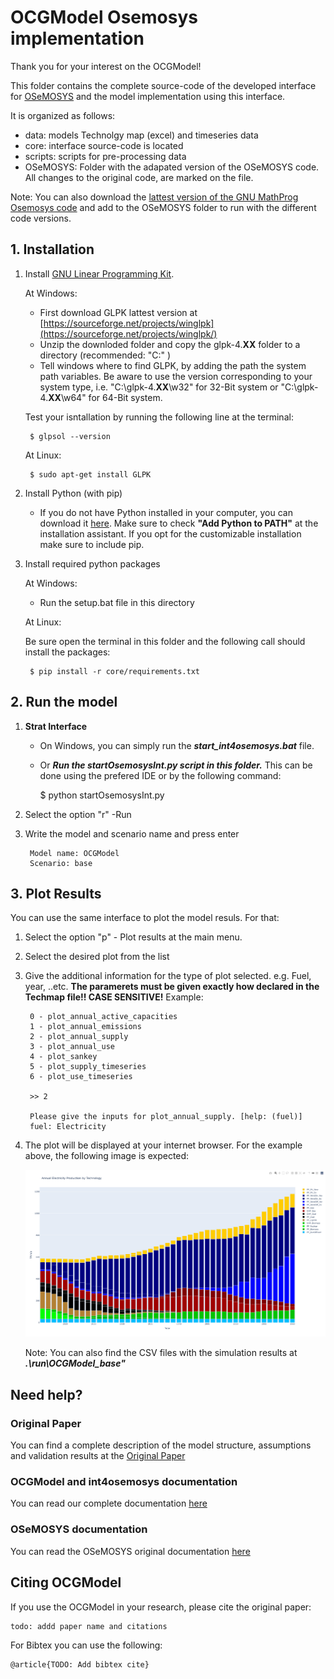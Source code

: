 # OCGModel Osemosys implementation

Thank you for your interest on the OCGModel!

This folder contains the complete source-code of the developed interface for [OSeMOSYS](http://www.osemosys.org) and the model implementation using this interface.

It is organized as follows:
  - data: models Technolgy map (excel) and timeseries data
  - core: interface source-code is located
  - scripts: scripts for pre-processing data
  - OSeMOSYS: Folder with the adapated version of the OSeMOSYS code. All changes to the original code, are marked on the file. 
  
Note: You can also download the [lattest version of the GNU MathProg Osemosys code](http://www.osemosys.org/get-started.html) and add to the OSeMOSYS folder to run with the different code versions. 
  

## 1. Installation

1. Install [GNU Linear Programming Kit](https://www.gnu.org/software/glpk/).

	At Windows:
		
	- First download GLPK lattest version at [https://sourceforge.net/projects/winglpk](https://sourceforge.net/projects/winglpk/)
	- Unzip the downloded folder and copy the glpk-4.**XX** folder to a directory (recommended: "C:\" )
	- Tell windows where to find GLPK, by adding the path the system path variables. 
	Be aware to use the version corresponding to your system type, i.e. "C:\glpk-4.**XX**\w32" for 32-Bit system or "C:\glpk-4.**XX**\w64" for 64-Bit system. 

	Test your isntallation by running the following line at the terminal: 
	
		$ glpsol --version
		
	At Linux: 
		
		$ sudo apt-get install GLPK
		
2. Install Python (with pip)
	
	- If you do not have Python installed in your computer, you can download it [here](https://www.python.org/downloads/).
        Make sure to check **"Add Python to PATH"** at the installation assistant. If you opt for the customizable installation make sure to include pip.

3. Install required python packages

	At Windows:
	
	- Run the setup.bat file in this directory
	
	At Linux:
	
	Be sure open the terminal in this folder and the following call should install the packages: 
	
		$ pip install -r core/requirements.txt

## 2. Run the model

1. **Strat Interface** 
 	- On Windows, you can simply run the ***start_int4osemosys.bat*** file.
 	- Or ***Run the startOsemosysInt.py script in this folder.*** This can be done using the prefered IDE or by the following command:

		$ python startOsemosysInt.py 

2. Select the option "r" -Run
3. Write the model and scenario name and press enter
	
		Model name: OCGModel
		Scenario: base

## 3. Plot Results

You can use the same interface to plot the model resuls. For that:

1. Select the option "p" -  Plot results at the main menu. 
2. Select the desired plot from the list
3. Give the additional information for the type of plot selected. e.g. Fuel, year, ..etc. **The paramerets must be given exactly how declared in the Techmap file!! CASE SENSITIVE!**
	Example:
	
		0 - plot_annual_active_capacities
		1 - plot_annual_emissions
		2 - plot_annual_supply
		3 - plot_annual_use
		4 - plot_sankey
		5 - plot_supply_timeseries
		6 - plot_use_timeseries
		
		>> 2
		
		Please give the inputs for plot_annual_supply. [help: (fuel)]
		fuel: Electricity
				
5. The plot will be displayed at your internet browser. For the example above, the following image is expected:

	<p align="center">
 	<img src = "..\docs\source\images\example_plot.png" width = 500 >
	</p>

	Note: You can also find the CSV files with the simulation results at ***.\run\OCGModel_base"***

## Need help? 

### Original Paper
You can find a complete description of the model structure,  assumptions and validation results at the [Original Paper](https://www.google.de)
	
### OCGModel and int4osemosys documentation
You can read our complete documentation [here](https://www.google.de)
	
### OSeMOSYS documentation
You can read the OSeMOSYS original documentation [here](https://osemosys.readthedocs.io/en/latest/?badge=latest)

## Citing OCGModel

If you use the OCGModel in your research, please cite the original paper:

	todo: addd paper name and citations 

For Bibtex you can use the following:
	
	@article{TODO: Add bibtex cite}






	
	



